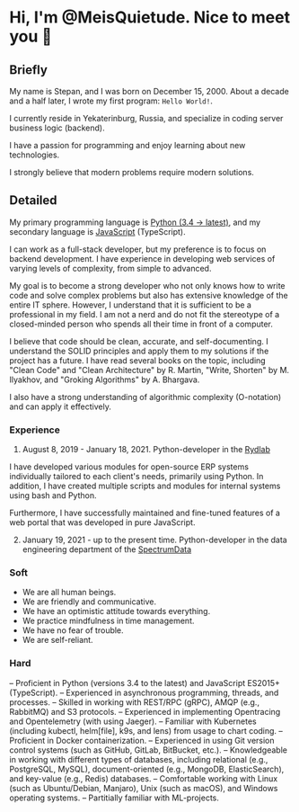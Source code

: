 # Hi, I'm @MeisQuietude. Nice to meet you 👋

## Briefly

My name is Stepan, and I was born on December 15, 2000. About a decade and a half later, I wrote my first program: `Hello World!`.

I currently reside in Yekaterinburg, Russia, and specialize in coding server business logic (backend).

I have a passion for programming and enjoy learning about new technologies.

I strongly believe that modern problems require modern solutions.

## Detailed

My primary programming language is [Python (3.4 -> latest)](https://www.python.org/), and my secondary language is [JavaScript]((https://www.javascript.com/)) (TypeScript).

I can work as a full-stack developer, but my preference is to focus on backend development. I have experience in developing web services of varying levels of complexity, from simple to advanced.

My goal is to become a strong developer who not only knows how to write code and solve complex problems but also has extensive knowledge of the entire IT sphere. However, I understand that it is sufficient to be a professional in my field. I am not a nerd and do not fit the stereotype of a closed-minded person who spends all their time in front of a computer.

I believe that code should be clean, accurate, and self-documenting. I understand the SOLID principles and apply them to my solutions if the project has a future. I have read several books on the topic, including "Clean Code" and "Clean Architecture" by R. Martin, "Write, Shorten" by M. Ilyakhov, and "Groking Algorithms" by A. Bhargava.

I also have a strong understanding of algorithmic complexity (O-notation) and can apply it effectively.

### Experience

1. August 8, 2019 - January 18, 2021. Python-developer in the [Rydlab](https://www.rydlab.ru/)

I have developed various modules for open-source ERP systems individually tailored to each client's needs, primarily using Python. In addition, I have created multiple scripts and modules for internal systems using bash and Python.

Furthermore, I have successfully maintained and fine-tuned features of a web portal that was developed in pure JavaScript.

2. January 19, 2021 - up to the present time. Python-developer in the data engineering department of the [SpectrumData](https://spectrumdata.ru)

### Soft

- We are all human beings.
- We are friendly and communicative.
- We have an optimistic attitude towards everything.
- We practice mindfulness in time management.
- We have no fear of trouble.
- We are self-reliant.

### Hard

– Proficient in Python (versions 3.4 to the latest) and JavaScript ES2015+ (TypeScript).
– Experienced in asynchronous programming, threads, and processes.
– Skilled in working with REST/RPC (gRPC), AMQP (e.g., RabbitMQ) and S3 protocols.
– Experienced in implementing Opentracing and Opentelemetry (with using Jaeger).
– Familiar with Kubernetes (including kubectl, helm[file], k9s, and lens) from usage to chart coding.
– Proficient in Docker containerization.
– Experienced in using Git version control systems (such as GitHub, GitLab, BitBucket, etc.).
– Knowledgeable in working with different types of databases, including relational (e.g., PostgreSQL, MySQL), document-oriented (e.g., MongoDB, ElasticSearch), and key-value (e.g., Redis) databases.
– Comfortable working with Linux (such as Ubuntu/Debian, Manjaro), Unix (such as macOS), and Windows operating systems.
– Partitially familiar with ML-projects.
